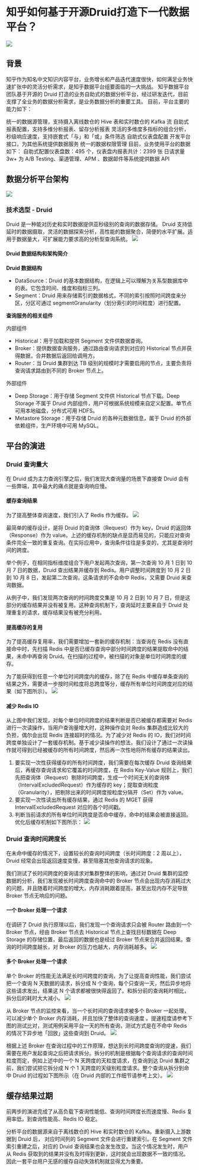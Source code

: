 # 知乎如何基于开源Druid打造下一代数据平台？

![](/assets/知乎如何基于开源Druid打造下一代数据平台_图1-1.jpg)

## 背景

知乎作为知名中文知识内容平台，业务增长和产品迭代速度很快，如何满足业务快速扩张中的灵活分析需求，是知乎数据平台组要面临的一大挑战。
知乎数据平台团队基于开源的 Druid 打造的业务自助式的数据分析平台，经过研发迭代，目前支撑了全业务的数据分析需求，是业务数据分析的重要工具。
目前，平台主要的能力如下：

统一的数据源管理，支持摄入离线数仓的 Hive 表和实时数仓的 Kafka 流
自助式报表配置，支持多维分析报表、留存分析报表
灵活的多维度多指标的组合分析，秒级响应速度，支持嵌套式「与」和「或」条件筛选
自助式仪表盘配置
开发平台接口，为其他系统提供数据服务
统一的数据权限管理
目前，业务使用平台的数据如下：
自助式配置仪表盘数：495 个，仪表盘内报表共计：2399 张
日请求量 3w+
为 A/B Testing、渠道管理、APM 、数据邮件等系统提供数据 API

## 数据分析平台架构

![](/assets/知乎如何基于开源Druid打造下一代数据平台_图1-2.jpg)

### 技术选型 - Druid

Druid 是一种能对历史和实时数据提供亚秒级别的查询的数据存储。
Druid 支持低延时的数据摄取，灵活的数据探索分析，高性能的数据聚合，简便的水平扩展。适用于数据量大，可扩展能力要求高的分析型查询系统。
![](/assets/知乎如何基于开源Druid打造下一代数据平台_图1-3.jpg)

#### Druid 数据结构和架构简介

**Druid 数据结构**
* DataSource：Druid 的基本数据结构，在逻辑上可以理解为关系型数据库中的表。它包含时间、维度和指标三列。
* Segment：Druid 用来存储索引的数据格式，不同的索引按照时间跨度来分区，分区可通过 segmentGranularity（划分索引的时间粒度）进行配置。

**查询服务的相关组件**

内部组件
* Historical：用于加载和提供 Segment 文件供数据查询。
* Broker：提供数据查询服务，通过路由查询请求到对应的 Historical 节点并获得数据，合并数据后返回给调用方。
* Router：当 Druid 集群到达 TB 级别的规模时才需要启用的节点，主要负责将查询请求路由到不同的 Broker 节点上。

外部组件
* Deep Storage：用于存储 Segment 文件供 Historical 节点下载。Deep Storage 不属于 Druid 内部组件，用户可根据系统规模来自定义配置。单节点可用本地磁盘，分布式可用 HDFS。
* Metastore Storage：用于存储 Druid 的各种元数据信息，属于 Druid 的外部依赖组件，生产环境中可用 MySQL。

## 平台的演进

### Druid 查询量大

在 Druid 成为主力查询引擎之后，我们发现大查询量的场景下直接查 Druid 会有一些弊端，其中最大的痛点就是查询响应慢。

#### 缓存查询结果

为了提高整体查询速度，我们引入了 Redis 作为缓存。
![](/assets/知乎如何基于开源Druid打造下一代数据平台_图1-4.jpg)

最简单的缓存设计，是将 Druid 的查询体（Request）作为 key，Druid 的返回体（Response）作为 value。上述的缓存机制的缺点是显而易见的，只能应对查询条件完全一致的重复查询。在实际应用中，查询条件往往是多变的，尤其是查询时间的跨度。

举个例子，在相同指标维度组合下用户发起两次查询，第一次查询 10 月 1 日到 10 月 7 日的数据，Druid 查出结果并缓存到 Redis。用户调整时间跨度到 10 月 2 日到 10 月 8 日，发起第二次查询，这条请求的不会命中 Redis，又需要 Druid 来查询数据。

从例子中，我们发现两次查询的时间跨度交集是 10 月 2 日到 10 月 7 日，但是这部分的缓存结果并没有被复用。这种查询机制下，查询延时主要来自于 Druid 处理重复的请求，缓存结果没有被充分利用。

#### 提高缓存的复用
为了提高缓存复用率，我们需要增加一套新的缓存机制：当查询在 Redis 没有直接命中时，先扫描 Redis 中是否已缓存查询中部分时间跨度的结果提取命中的结果，未命中再查询 Druid。在扫描的过程中，被扫描的对象是单位时间跨度的缓存。

为了能获得到任意一个单位时间跨度内的缓存，除了在 Redis 中缓存单条查询的结果之外，需要进一步按时间粒度将总跨度等分，缓存所有单位时间跨度对应的结果（如下图所示）。
![](/assets/知乎如何基于开源Druid打造下一代数据平台_图1-5.jpg)

#### 减少 Redis IO
从上图中我们发现，对每个单位时间跨度的结果判断是否已被缓存都需要对 Redis 进行一次读操作，当用户查询量增大时，这种操作会对 Redis 集群造成比较大的负担，偶尔会出现 Redis 连接超时的情况。为了减少对 Redis 的 IO，我们对时间跨度单独设计了一套缓存机制。基于减少读操作的想法，我们设计了通过一次读操作就可得到已经被缓存的所有时间跨度，然后再一次性地将所有缓存的结果读出。

1. 要实现一次性获得缓存的所有时间跨度，我们需要在每次缓存 Druid 查询结果后，再缓存查询请求和它覆盖的时间跨度，在 Redis Key-Value 规则上，我们先把查询体（Request）剔除时间跨度，生成一个时间无关的查询体（IntervalExcludedRequest）作为缓存的 key；提取查询粒度（Granularity），把剔除出来的时间跨度按粒度分隔开（Set）作为 value。
2. 要实现一次性读出所有缓存结果，通过 Redis 的 MGET 获得 IntervalExcludedRequest 对应的各个时间戳。
3. 判断当前请求的所有单位时间跨度是否命中缓存，命中的结果会被直接返回。优化后缓存机制如下图所示：
![](/assets/知乎如何基于开源Druid打造下一代数据平台_图1-6.jpg)

### Druid 查询时间跨度长
在未命中缓存的情况下，设置较长的查询时间跨度（长时间跨度：2 周以上），Druid 经常会出现返回速度变慢，甚至阻塞其他查询请求的现象。

我们测试了长时间跨度的查询请求对集群整体的影响，通过对 Druid 集群的监控数据的分析，我们发现被长时间跨度查询命中的 Broker 节点会出现内存消耗过大的问题，并且随着时间跨度的增大，内存消耗跟着提高，甚至出现内存不足导致 Broker 节点无响应的问题。

#### 一个 Broker 处理一个请求
在调研了 Druid 执行原理以后，我们发现一个查询请求只会被 Router 路由到一个 Broker 节点，经由 Broker 节点去 Historical 节点上查找目标数据在 Deep Storage 的存储位置，最后返回的数据也是经过 Broker 节点来合并返回结果。查询的时间跨度越长，对 Broker 的压力也越大，内存消耗越多。
![](/assets/知乎如何基于开源Druid打造下一代数据平台_图1-7.jpg)

#### 多个 Broker 处理一个请求
单个 Broker 的性能无法满足长时间跨度的查询，为了让提高查询性能，我们尝试把一个查询 N 天数据的请求，拆分成 N 个查询，每个只查询一天，然后异步地将这些请求发出，结果这 N 个请求都被很快得返回了。和拆分前的查询耗时相比，拆分后的耗时大大减小。
![](/assets/知乎如何基于开源Druid打造下一代数据平台_图1-8.jpg)

从 Broker 节点的监控来看，当一个长时间的查询请求被多个 Broker 一起处理，可以减少单个 Broker 内存消耗，并且加快了整体的查询速度 。提速程度请参考下图的测试比对，测试用例采用平台一天的所有查询，测试方式是在不命中 Redis 的情况下异步地「回放」这些查询到 Druid。
![](/assets/知乎如何基于开源Druid打造下一代数据平台_图1-9.jpg)

根据上述 Broker 在查询过程中的工作原理，想达到长时间跨度查询的提速，我们需要在用户发起查询之后把请求拆分。拆分的机制是根据每个查询请求的查询时间粒度而定，例如上述中的一个 N 天跨度的天粒度请求，在查询到达 Druid 集群之前，我们尝试把它拆分成 N 个 1 天跨度的天级别粒度请求。整个查询从拆分到命中 Druid 的过程如下图所示（在 Druid 内部的工作细节请参考上文）。
![](/assets/知乎如何基于开源Druid打造下一代数据平台_图1-10.jpg)

## 缓存结果过期
前两步的演进完成了从高负载下查询性能低、查询时间跨度长而速度慢、Redis 复用率低，到查询性能高、Redis IO 稳定。

分析平台的数据源来自于离线数仓的 Hive 和实时数仓的 Kafka。重新摄入上游数据到 Druid 后， 对应时间列的 Segment 文件会进行重建索引。在 Segment 文件索引重建之后，对应的 Druid 查询结果也会发生改变。当这个情况发生时，用户从 Redis 获取到的结果并没有及时得到更新，这时就会出现数据不一致的情况。因此一套平台用户无感的缓存自动失效机制就显得尤为重要。


